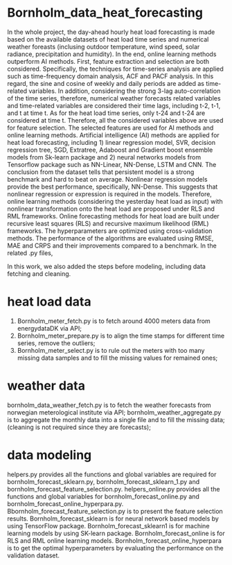# Bornholm_data_heat_forecasting

In the whole project, the day-ahead hourly heat load forecasting is made based on the available datasets of heat load time series and numerical weather foreasts (inclusing outdoor temperature, wind speed, solar radiance, precipitation and humidity). In the end, online learning methods outperform AI methods. First, feature extraction and selection are both considered. Specifically, the techniques for time-series analysis are applied such as time-frequency domain analysis, ACF and PACF analysis. In this regard, the sine and cosine of weekly and daily periods are added as time-related variables. In addition, considering the strong 3-lag auto-correlation of the time series, therefore, numerical weather forecasts related variables and time-related variables are considered their time lags, including t-2, t-1, and t at time t. As for the heat load time series, only t-24 and t-24 are considered at time t. Therefore, all the considered variables above are used for feature selection. The selected features are used for AI methods and online learning methods. Artificial intelligence (AI) methods are applied for heat load forecasting, including 1) linear regression model, SVR, decision regression tree, SGD, Extratree, Adaboost and Gradient boost ensemble models from Sk-learn package and 2) neural networks models from Tensorflow package such as NN-Linear, NN-Dense, LSTM and CNN. The conclusion from the dataset tells that persistent model is a strong benchmark and hard to beat on average. Nonlinear regression models provide the best performance, specifically, NN-Dense. This suggests that nonlinear regression or expression is required in the models. Therefore, online learning methods (considering the yesterday heat load as input) with nonlinear transformation onto the heat load are proposed under RLS and RML frameworks. Online forecasting methods for heat load are built under recursive least squares (RLS) and recursive maximum likelihood (RML) frameworks. The hyperparameters are optimized using cross-validation methods. The performance of the algorithms are evaluated using RMSE, MAE and CRPS and their improvements compared to a benchmark. In the related .py files,

In this work, we also added the steps before modeling, including data fetching and cleaning.
# heat load data
1. Bornholm_meter_fetch.py is to fetch around 4000 meters data from energydataDK via API;
2. Bornholm_meter_prepare.py is to align the time stamps for different time series, remove the outliers;
3. Bornholm_meter_select.py is to rule out the meters with too many missing data samples and to fill the missing values for remained ones;
# weather data
bornholm_data_weather_fetch.py is to fetch the weather forecasts from norwegian meterological institute via API;
bornholm_weather_aggregate.py is to aggregate the monthly data into a single file and to fill the missing data; (cleaning is not required since they are forecasts);
# data modeling
helpers.py provides all the functions and global variables are required for bornholm_forecast_sklearn.py, bornholm_forecast_sklearn_1.py and bornholm_forecast_feature_selection.py.
helpers_online.py provides all the functions and global variables for bornholm_forecast_online.py and bornholm_forecast_online_hyperpara.py.
Bbornholm_forecast_feature_selection.py is to present the feature selection results.
Bornholm_forecast_sklearn is for neural network based models by using TensorFlow package.
Bornholm_forecast_sklearn1 is for machine learning models by using SK-learn package.
Bornholm_forecast_online is for RLS and RML online learning models.
Bornholm_forecast_online_hyperpara is to get the optimal hyperparameters by evaluating the performance on the validation dataset.
